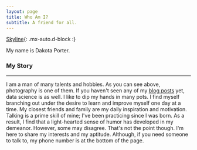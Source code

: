 ```yaml
---
layout: page
title: Who Am I?
subtitle: A friend for all.
---
```


[Skyline](https://github.com/dakotagporter/dakotagporter.github.io/blob/master/assets/img/IMG_7443.JPG){: .mx-auto.d-block :}

My name is Dakota Porter.

### My Story
---
   I am a man of many talents and hobbies. As you can see above, photography is one of them. If you haven't seen any of my [blog posts](https://dakotagporter.github.io/2020-10-16-beer-me-the-numbers/) yet, data science is as well. I like to dip my hands in many pots. I find myself branching out under the desire to learn and improve myself one day at a time. My closest friends and family are my daily inspiration and motivation. Talking is a prime skill of mine; I've been practicing since I was born. As a result, I find that a light-hearted sense of humor has developed in my demeanor. However, some may disagree. That's not the point though. I'm here to share my interests and my aptitude. Although, if you need someone to talk to, my phone number is at the bottom of the page.
